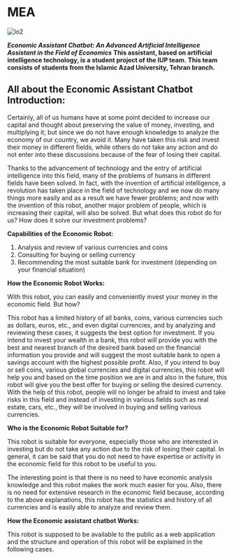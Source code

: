 # MEA
![lo2](https://github.com/IliyaNazmehr/MEA/assets/94562283/6ce93e43-e07a-4b83-8d56-36fde55effc0)

***Economic Assistant Chatbot: An Advanced Artificial Intelligence Assistant in the Field of Economics***
**This assistant, based on artificial intelligence technology, is a student project of the IUP team.**
**This team consists of students from the Islamic Azad University, Tehran branch.**


## All about the Economic Assistant Chatbot **Introduction:**

Certainly, all of us humans have at some point decided to increase our capital and thought about preserving the value of money, investing, and multiplying it; but since we do not have enough knowledge to analyze the economy of our country, we avoid it. Many have taken this risk and invest their money in different fields, while others do not take any action and do not enter into these discussions because of the fear of losing their capital.

Thanks to the advancement of technology and the entry of artificial intelligence into this field, many of the problems of humans in different fields have been solved. In fact, with the invention of artificial intelligence, a revolution has taken place in the field of technology and we now do many things more easily and as a result we have fewer problems; and now with the invention of this robot, another major problem of people, which is increasing their capital, will also be solved. But what does this robot do for us? How does it solve our investment problems?

**Capabilities of the Economic Robot:**

1) Analysis and review of various currencies and coins
2) Consulting for buying or selling currency
3) Recommending the most suitable bank for investment (depending on your financial situation)

**How the Economic Robot Works:**

With this robot, you can easily and conveniently invest your money in the economic field. But how?

This robot has a limited history of all banks, coins, various currencies such as dollars, euros, etc., and even digital currencies, and by analyzing and reviewing these cases, it suggests the best option for investment. If you intend to invest your wealth in a bank, this robot will provide you with the best and nearest branch of the desired bank based on the financial information you provide and will suggest the most suitable bank to open a savings account with the highest possible profit. Also, if you intend to buy or sell coins, various global currencies and digital currencies, this robot will help you and based on the time position we are in and also in the future, this robot will give you the best offer for buying or selling the desired currency. With the help of this robot, people will no longer be afraid to invest and take risks in this field and instead of investing in various fields such as real estate, cars, etc., they will be involved in buying and selling various currencies.

**Who is the Economic Robot Suitable for?**

This robot is suitable for everyone, especially those who are interested in investing but do not take any action due to the risk of losing their capital. In general, it can be said that you do not need to have expertise or activity in the economic field for this robot to be useful to you.

The interesting point is that there is no need to have economic analysis knowledge and this robot makes the work much easier for you. Also, there is no need for extensive research in the economic field because, according to the above explanations, this robot has the statistics and history of all currencies and is easily able to analyze and review them.

**How the Economic assistant chatbot Works:**

This robot is supposed to be available to the public as a web application and the structure and operation of this robot will be explained in the following cases.
